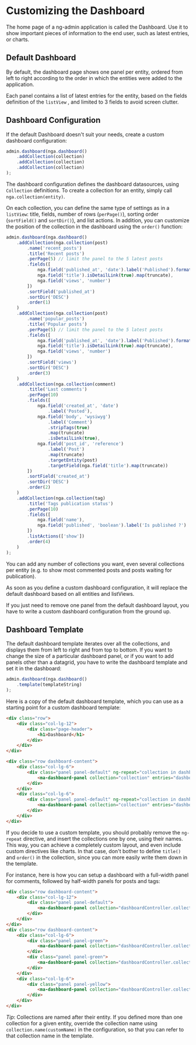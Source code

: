 # Customizing the Dashboard

The home page of a ng-admin application is called the Dashboard. Use it to show important pieces of information to the end user, such as latest entries, or charts.

## Default Dashboard

By default, the dashboard page shows one panel per entity, ordered from left to right according to the order in which the entities were added to the application.

Each panel contains a list of latest entries for the entity, based on the fields definition of the `listView` , and limited to 3 fields to avoid screen clutter.

## Dashboard Configuration

If the default Dashboard doesn't suit your needs, create a custom dashboard configuration:

```js
admin.dashboard(nga.dashboard()
    .addCollection(collection)
    .addCollection(collection)
    .addCollection(collection)
);
```

The dashboard configuration defines the dashboard datasources, using `Collection` definitions. To create a collection for an entity, simply call `nga.collection(entity)`. 

On each collection, you can define the same type of settings as in a `listView`: title, fields, number of rows (`perPage()`), sorting order (`sortField()` and `sortDir()`), and list actions. In addition, you can customize the position of the collection in the dashboard using the `order()` function:

```js
admin.dashboard(nga.dashboard()
    .addCollection(nga.collection(post)
        .name('recent_posts')
        .title('Recent posts')
        .perPage(5) // limit the panel to the 5 latest posts
        .fields([
            nga.field('published_at', 'date').label('Published').format('MMM d'),
            nga.field('title').isDetailLink(true).map(truncate),
            nga.field('views', 'number')
        ])
        .sortField('published_at')
        .sortDir('DESC')
        .order(1)
    )
    .addCollection(nga.collection(post)
        .name('popular_posts')
        .title('Popular posts')
        .perPage(5) // limit the panel to the 5 latest posts
        .fields([
            nga.field('published_at', 'date').label('Published').format('MMM d'),
            nga.field('title').isDetailLink(true).map(truncate),
            nga.field('views', 'number')
        ])
        .sortField('views')
        .sortDir('DESC')
        .order(3)
    )
    .addCollection(nga.collection(comment)
        .title('Last comments')
        .perPage(10)
        .fields([
            nga.field('created_at', 'date')
                .label('Posted'),
            nga.field('body', 'wysiwyg')
                .label('Comment')
                .stripTags(true)
                .map(truncate)
                .isDetailLink(true),
            nga.field('post_id', 'reference')
                .label('Post')
                .map(truncate)
                .targetEntity(post)
                .targetField(nga.field('title').map(truncate))
        ])
        .sortField('created_at')
        .sortDir('DESC')
        .order(2)
    )
    .addCollection(nga.collection(tag)
        .title('Tags publication status')
        .perPage(10)
        .fields([
            nga.field('name'),
            nga.field('published', 'boolean').label('Is published ?')
        ])
        .listActions(['show'])
        .order(4)
    )
);
```

You can add any number of collections you want, even several collections per entity (e.g. to show most commented posts and posts waiting for publication).

As soon as you define a custom dashboard configuration, it will replace the default dashboard based on all entities and listViews.

If you just need to remove one panel from the default dashboard layout, you have to write a custom dashboard configuration from the ground up.

## Dashboard Template

The default dashboard template iterates over all the collections, and displays them from left to right and from top to bottom. If you want to change the size of a particular dashboard panel, or if you want to add panels other than a datagrid, you have to write the dashboard template and set it in the dashboard:

```js
admin.dashboard(nga.dashboard()
    .template(templateString)
);
```

Here is a copy of the default dashboard template, which you can use as a starting point for a custom dashboard template:

```html
<div class="row">
    <div class="col-lg-12">
        <div class="page-header">
            <h1>Dashboard</h1>
        </div>
    </div>
</div>

<div class="row dashboard-content">
    <div class="col-lg-6">
        <div class="panel panel-default" ng-repeat="collection in dashboardController.collections | orderElement" ng-if="$even">
            <ma-dashboard-panel collection="collection" entries="dashboardController.entries[collection.name()]"></ma-dashboard-panel>
        </div>
    </div>
    <div class="col-lg-6">
        <div class="panel panel-default" ng-repeat="collection in dashboardController.collections | orderElement" ng-if="$odd">
            <ma-dashboard-panel collection="collection" entries="dashboardController.entries[collection.name()]"></ma-dashboard-panel>
        </div>
    </div>
</div>
```

If you decide to use a custom template, you should probably remove the `ng-repeat` directive, and insert the collections one by one, using their names. This way, you can achieve a completely custom layout, and even include custom directives like charts. In that case, don't bother to define `title()` and `order()` in the collection, since you can more easily write them down in the template.

For instance, here is how you can setup a dashboard with a full-width panel for comments, followed by half-width panels for posts and tags:

```html
<div class="row dashboard-content">
    <div class="col-lg-12">
        <div class="panel panel-default">
            <ma-dashboard-panel collection="dashboardController.collections.comments" entries="dashboardController.entries.comments"></ma-dashboard-panel>
        </div>
    </div>
</div>
<div class="row dashboard-content">
    <div class="col-lg-6">
        <div class="panel panel-green">
            <ma-dashboard-panel collection="dashboardController.collections.recent_posts" entries="dashboardController.entries.recent_posts"></ma-dashboard-panel>
        </div>
        <div class="panel panel-green">
            <ma-dashboard-panel collection="dashboardController.collections.popular_posts" entries="dashboardController.entries.popular_posts"></ma-dashboard-panel>
        </div>
    </div>
    <div class="col-lg-6">
        <div class="panel panel-yellow">
            <ma-dashboard-panel collection="dashboardController.collections.tags" entries="dashboardController.entries.tags"></ma-dashboard-panel>
        </div>
    </div>
</div>
```

*Tip*: Collections are named after their entity. If you defined more than one collection for a given entity, override the collection name using `collection.name(customName)` in the configuration, so that you can refer to that collection name in the template.

